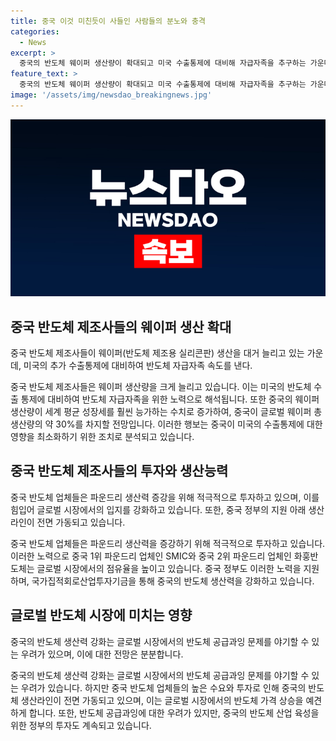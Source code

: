 ```yaml
---
title: 중국 이것 미친듯이 사들인 사람들의 분노와 충격
categories:
  - News
excerpt: >
  중국의 반도체 웨이퍼 생산량이 확대되고 미국 수출통제에 대비해 자급자족을 추구하는 가운데, 중국이 세계 생산량의 30%를 목표로 생산량을 늘리고 있다. 중국 반도체 제조사들은 파운드리 설비를 개선하고 생산을 확대하는데, 이에 대한 지난해 장비 구매도 48% 증가했다. 중국의 반도체 자급자족 추세가 미국의 제재에 대응하고 있으며, 이에 따른 글로벌 시장에서의 반도체 가격 하락 우려가 나오고 있다.
feature_text: >
  중국의 반도체 웨이퍼 생산량이 확대되고 미국 수출통제에 대비해 자급자족을 추구하는 가운데, 중국이 세계 생산량의 30%를 목표로 생산량을 늘리고 있다. 중국 반도체 제조사들은 파운드리 설비를 개선하고 생산을 확대하는데, 이에 대한 지난해 장비 구매도 48% 증가했다. 중국의 반도체 자급자족 추세가 미국의 제재에 대응하고 있으며, 이에 따른 글로벌 시장에서의 반도체 가격 하락 우려가 나오고 있다.
image: '/assets/img/newsdao_breakingnews.jpg'
---
```


<p><img src="/assets/img/newsdao_breakingnews.jpg" alt="pcversion 속보" /></p>

<h2 data-ke-size="size26">중국 반도체 제조사들의 웨이퍼 생산 확대</h2>

<p data-ke-size="size16">중국 반도체 제조사들이 웨이퍼(반도체 제조용 실리콘판) 생산을 대거 늘리고 있는 가운데, 미국의 추가 수출통제에 대비하여 반도체 자급자족 속도를 낸다.</p>

<p>중국 반도체 제조사들은 웨이퍼 생산량을 크게 늘리고 있습니다. 이는 미국의 반도체 수출 통제에 대비하여 반도체 자급자족을 위한 노력으로 해석됩니다. 또한 중국의 웨이퍼 생산량이 세계 평균 성장세를 훨씬 능가하는 수치로 증가하여, 중국이 글로벌 웨이퍼 총 생산량의 약 30%를 차지할 전망입니다. 이러한 행보는 중국이 미국의 수출통제에 대한 영향을 최소화하기 위한 조치로 분석되고 있습니다.</p>

<h2 data-ke-size="size26">중국 반도체 제조사들의 투자와 생산능력</h2>

<p data-ke-size="size16">중국 반도체 업체들은 파운드리 생산력 증강을 위해 적극적으로 투자하고 있으며, 이를 힘입어 글로벌 시장에서의 입지를 강화하고 있습니다. 또한, 중국 정부의 지원 아래 생산라인이 전면 가동되고 있습니다.</p>

<p>중국 반도체 업체들은 파운드리 생산력을 증강하기 위해 적극적으로 투자하고 있습니다. 이러한 노력으로 중국 1위 파운드리 업체인 SMIC와 중국 2위 파운드리 업체인 화훙반도체는 글로벌 시장에서의 점유율을 높이고 있습니다. 중국 정부도 이러한 노력을 지원하며, 국가집적회로산업투자기금을 통해 중국의 반도체 생산력을 강화하고 있습니다.</p>

<h2 data-ke-size="size26">글로벌 반도체 시장에 미치는 영향</h2>

<p data-ke-size="size16">중국의 반도체 생산력 강화는 글로벌 시장에서의 반도체 공급과잉 문제를 야기할 수 있는 우려가 있으며, 이에 대한 전망은 분분합니다.</p>

<p>중국의 반도체 생산력 강화는 글로벌 시장에서의 반도체 공급과잉 문제를 야기할 수 있는 우려가 있습니다. 하지만 중국 반도체 업체들의 높은 수요와 투자로 인해 중국의 반도체 생산라인이 전면 가동되고 있으며, 이는 글로벌 시장에서의 반도체 가격 상승을 예견하게 합니다. 또한, 반도체 공급과잉에 대한 우려가 있지만, 중국의 반도체 산업 육성을 위한 정부의 투자도 계속되고 있습니다.</p>

